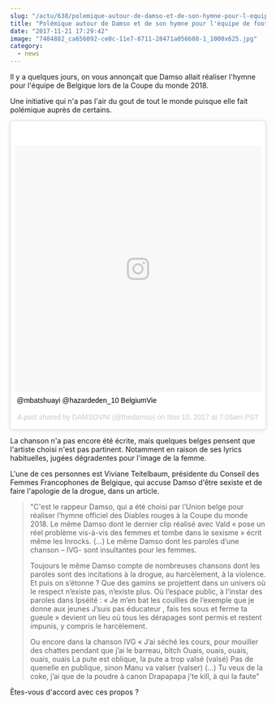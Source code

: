 ```yaml
--- 
slug: "/actu/638/polemique-autour-de-damso-et-de-son-hymne-pour-l-equipe-de-foot-de-belgique"
title: "Polémique autour de Damso et de son hymne pour l'équipe de foot de Belgique"
date: "2017-11-21 17:29:42"
image: "7404882_ca656092-ce0c-11e7-8711-28471a056608-1_1000x625.jpg"
category:
  - news
---
```

<p>Il y a quelques jours, on vous annonçait que Damso allait réaliser l'hymne pour l'équipe de Belgique lors de la Coupe du monde 2018.</p>

<p>Une initiative qui n'a pas l'air du gout de tout le monde puisque elle fait polémique auprès de certains.</p>
<blockquote class="instagram-media" data-instgrm-captioned data-instgrm-version="7" style=" background:#FFF; border:0; border-radius:3px; box-shadow:0 0 1px 0 rgba(0,0,0,0.5),0 1px 10px 0 rgba(0,0,0,0.15); margin: 1px; max-width:658px; padding:0; width:99.375%; width:-webkit-calc(100% - 2px); width:calc(100% - 2px);"><div style="padding:8px;"> <div style=" background:#F8F8F8; line-height:0; margin-top:40px; padding:50.0% 0; text-align:center; width:100%;"> <div style=" background:url(data:image/png;base64,iVBORw0KGgoAAAANSUhEUgAAACwAAAAsCAMAAAApWqozAAAABGdBTUEAALGPC/xhBQAAAAFzUkdCAK7OHOkAAAAMUExURczMzPf399fX1+bm5mzY9AMAAADiSURBVDjLvZXbEsMgCES5/P8/t9FuRVCRmU73JWlzosgSIIZURCjo/ad+EQJJB4Hv8BFt+IDpQoCx1wjOSBFhh2XssxEIYn3ulI/6MNReE07UIWJEv8UEOWDS88LY97kqyTliJKKtuYBbruAyVh5wOHiXmpi5we58Ek028czwyuQdLKPG1Bkb4NnM+VeAnfHqn1k4+GPT6uGQcvu2h2OVuIf/gWUFyy8OWEpdyZSa3aVCqpVoVvzZZ2VTnn2wU8qzVjDDetO90GSy9mVLqtgYSy231MxrY6I2gGqjrTY0L8fxCxfCBbhWrsYYAAAAAElFTkSuQmCC); display:block; height:44px; margin:0 auto -44px; position:relative; top:-22px; width:44px;"></div></div> <p style=" margin:8px 0 0 0; padding:0 4px;"> <a href="https://www.instagram.com/p/BbUbGDUlZOp/" style=" color:#000; font-family:Arial,sans-serif; font-size:14px; font-style:normal; font-weight:normal; line-height:17px; text-decoration:none; word-wrap:break-word;" target="_blank">@mbatshuayi @hazardeden_10 BelgiumVie</a></p> <p style=" color:#c9c8cd; font-family:Arial,sans-serif; font-size:14px; line-height:17px; margin-bottom:0; margin-top:8px; overflow:hidden; padding:8px 0 7px; text-align:center; text-overflow:ellipsis; white-space:nowrap;">A post shared by DAMSOVNI (@thedamso) on <time style=" font-family:Arial,sans-serif; font-size:14px; line-height:17px;" datetime="2017-11-10T15:05:27+00:00">Nov 10, 2017 at 7:05am PST</time></p></div></blockquote> <script async defer src="//platform.instagram.com/en_US/embeds.js"></script>
<p>La chanson n'a pas encore été écrite, mais quelques belges pensent que l'artiste choisi n'est pas partinent. Notamment en raison de ses lyrics habituelles, jugées dégradentes pour l'image de la femme.</p>

<p>L'une de ces personnes est Viviane Teitelbaum, présidente du Conseil des Femmes Francophones de Belgique, qui accuse Damso d'être sexiste et de faire l'apologie de la drogue, dans un article.</p>

<blockquote>
<p>"C'est le rappeur Damso, qui a été choisi par l’Union belge pour réaliser l’hymne officiel des Diables rouges à la Coupe du monde 2018. Le même Damso dont le dernier clip réalisé avec Vald « pose un réel problème vis-à-vis des femmes et tombe dans le sexisme » écrit même les Inrocks. (...) Le même Damso dont les paroles d’une chanson – IVG- sont insultantes pour les femmes.</p>

<p>Toujours le même Damso compte de nombreuses chansons dont les paroles sont des incitations à la drogue, au harcèlement, à la violence. Et puis on s’étonne ? Que des gamins se projettent dans un univers où le respect n’existe pas, n’existe plus. Où l’espace public, à l’instar des paroles dans Ipséité : « Je m’en bat les couilles de l’exemple que je donne aux jeunes J’suis pas éducateur , fais tes sous et ferme ta gueule » devient un lieu où tous les dérapages sont permis et restent impunis, y compris le harcèlement.</p>

<p>Ou encore dans la chanson IVG « J’ai séché les cours, pour mouiller des chattes pendant que j’ai le barreau, bitch Ouais, ouais, ouais, ouais, ouais La pute est oblique, la pute a trop valsé (valsé) Pas de quenelle en publique, sinon Manu va valser (valser) (…) Tu veux de la coke, j’ai que de la poudre à canon Drapapapa j’te kill, à qui la faute"</p>
</blockquote>

<p>Êtes-vous d'accord avec ces propos ?</p>

<p> </p>